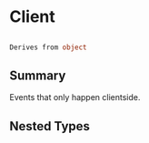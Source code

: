 # Client

## 
```c#
Derives from object
```

## Summary

Events that only happen clientside.
## Nested Types

